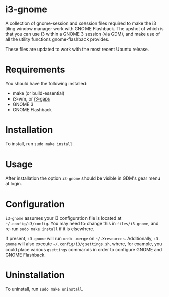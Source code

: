 # i3-gnome

A collection of gnome-session and xsession files required to make the i3 tiling window manager work with GNOME Flashback. The upshot of which is that you can use i3 within a GNOME 3 session (via GDM), and make use of all the utility functions gnome-flashback provides.

These files are updated to work with the most recent Ubuntu release.

# Requirements

You should have the following installed:

* make (or build-essential)
* i3-wm, or <a href="https://github.com/Airblader/i3">i3-gaps</a>
* GNOME 3
* GNOME Flashback

# Installation

To install, run `sudo make install`.

# Usage

After installation the option `i3-gnome` should be visible in GDM's gear menu at login.

# Configuration

`i3-gnome` assumes your i3 configuration file is located at `~/.config/i3/config`. You may need to change this in `files/i3-gnome`, and re-run `sudo make install` if it is elsewhere.

If present, `i3-gnome` will run `xrdb -merge` on `~/.Xresources`. Additionally, `i3-gnome` will also execute `~/.config/i3/gsettings.sh`, where, for example, you could place various `gsettings` commands in order to configure GNOME and GNOME Flashback.

# Uninstallation

To uninstall, run `sudo make uninstall`.
